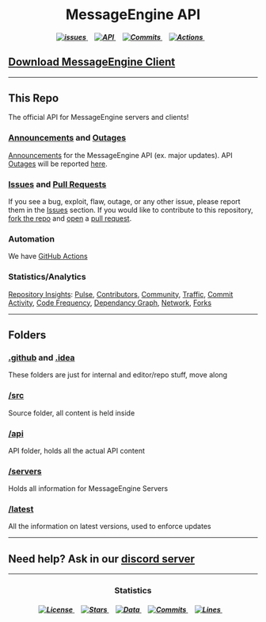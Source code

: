 <h1 align = "center"><strong>MessageEngine API</strong></h1>

<h5 align = "center">
  
  
<a href = "https://github.com/afkvido-development/MessageEngine-API/issues">
  <img alt="issues" src="https://img.shields.io/github/issues/afkvido-development/MessageEngine-API?color=success&label=issues&logo=GitHub%20Actions&logoColor=white&style=for-the-badge">
</a>⠀
 
  
  
<a href = "https://github.com/afkvido-development/MessageEngine-API">
    <img alt="API" src="https://img.shields.io/website?down_color=critical&down_message=Offline&label=API&logo=CircleCI&logoColor=white&style=for-the-badge&up_color=brgreen&up_message=Online&url=https%3A%2F%2Fraw.githubusercontent.com%2Fafkvido-development%2FMessageEngine-API%2Fmaster%2Fsrc%2Fapi%2FAPI.yml">
</a>⠀
  
<a href = "https://github.com/afkvido-development/MessageEngine-API/pulse">
	<img alt="Commits" src = "https://img.shields.io/github/commit-activity/w/afkvido-development/MessageEngine-API?color=brgreen&label=Commits&logo=Git&logoColor=white&style=for-the-badge">
</a>⠀  
	
<a href = "https://github.com/afkvido-development/MessageEngine-API/actions">	
	<img alt="Actions" src="https://img.shields.io/github/workflow/status/afkvido-development/MessageEngine-API/CI?label=Checks&logo=GitHub%20Actions&logoColor=white&style=for-the-badge">
</a>⠀	
	
</h5>  

<p></p>

## [Download MessageEngine Client](https://MessageEngine.GitHub.io)
_____
## This Repo

The official API for MessageEngine servers and clients!

### [Announcements](https://github.com/afkvido-development/MessageEngine-API/discussions/categories/announcements) and [Outages](https://github.com/afkvido-development/MessageEngine-API/discussions/categories/outage)
[Announcements](https://github.com/afkvido-development/MessageEngine-API/discussions/categories/announcements) for the MessageEngine API (ex. major updates). API [Outages](https://github.com/afkvido-development/MessageEngine-API/discussions/categories/outage) will be reported [here](https://github.com/afkvido-development/MessageEngine-API/discussions/categories/outage).

### [Issues](https://github.com/afkvido-development/MessageEngine-API/issues) and [Pull Requests](https://github.com/afkvido-development/MessageEngine-API/pulls)
If you see a bug, exploit, flaw, outage, or any other issue, please report them in the [Issues](https://github.com/afkvido-development/MessageEngine-API/issues) section. If you would like to contribute to this repository, [fork the repo](https://github.com/afkvido-development/MessageEngine-API/fork) and [open](https://github.com/afkvido-development/MessageEngine-API/compare) a [pull request](https://github.com/afkvido-development/MessageEngine-API/pulls).

### Automation
We have [GitHub Actions](https://github.com/afkvido-development/MessageEngine-API/actions)

### Statistics/Analytics
[Repository Insights](https://github.com/afkvido-development/MessageEngine-API/pulse): [Pulse](https://github.com/afkvido-development/MessageEngine-API/pulse), [Contributors](https://github.com/afkvido-development/MessageEngine-API/graphs/contributors), [Community](https://github.com/afkvido-development/MessageEngine-API/community), [Traffic](https://github.com/afkvido-development/MessageEngine-API/graphs/traffic), [Commit Activity](https://github.com/afkvido-development/MessageEngine-API/graphs/commit-activity), [Code Frequency](https://github.com/afkvido-development/MessageEngine-API/graphs/code-frequency), [Dependancy Graph](https://github.com/afkvido-development/MessageEngine-API/network/dependencies), [Network](https://github.com/afkvido-development/MessageEngine-API/network), [Forks](https://github.com/afkvido-development/MessageEngine-API/network/members)
______
<h2 align = "left">Folders</h2>

### [.github](https://github.com/afkvido-development/MessageEngine-API/tree/master/.github) and [.idea](https://github.com/afkvido-development/MessageEngine-API/tree/master/.idea)
These folders are just for internal and editor/repo stuff, move along

### [/src](https://github.com/afkvido-development/MessageEngine-API/tree/master/src)
Source folder, all content is held inside

### [/api](https://github.com/afkvido-development/MessageEngine-API/tree/master/src/api)
API folder, holds all the actual API content

### [/servers](https://github.com/afkvido-development/MessageEngine-API/tree/master/src/api/servers)
Holds all information for MessageEngine Servers

### [/latest](https://github.com/afkvido-development/MessageEngine-API/tree/master/src/api/versions/latest)
All the information on latest versions, used to enforce updates

_____
## Need help? Ask in our [discord server](https://disboard.org/server/893975758677086238)

_____
<h3 align = "center">Statistics</h3>

<h5 align = "center">

  
  
<a href = "https://github.com/afkvido-development/MessageEngine-API/blob/master/LICENSE.txt">	
	<img alt="License" src="https://img.shields.io/badge/License-MPL--2.0-important?logo=mozilla&logoColor=white&style=for-the-badge">
</a>⠀
  
<a href = "https://github.com/afkvido-development/MessageEngine-API/stargazers">	
	<img alt="Stars" src="https://img.shields.io/github/stars/afkvido-development/MessageEngine-API?color=yellow&logo=GitHub&logoColor=white&style=for-the-badge">
</a>⠀
  
<a href = "https://github.com/afkvido-development/MessageEngine-API/find/master">	
	<img alt="Data" src="https://img.shields.io/github/repo-size/afkvido-development/MessageEngine-API?color=lightblue&label=Data&logo=circle&logoColor=white&style=for-the-badge">
</a>⠀
  
<a href = "https://github.com/afkvido-development/MessageEngine-API/pulse">
	<img alt="Commits" src = "https://img.shields.io/github/commit-activity/y/afkvido-development/MessageEngine-API?color=purple&label=Commits&logo=Git&logoColor=white&style=for-the-badge">
</a>⠀    
  
<a href = "https://github.com/afkvido-development/MessageEngine-API/find/master">
	<img alt="Lines" src="https://img.shields.io/tokei/lines/github/afkvido-development/MessageEngine-API?color=blue&label=Lines&logo=Circle&logoColor=white&style=for-the-badge">
</a>⠀  
  
</h5>
